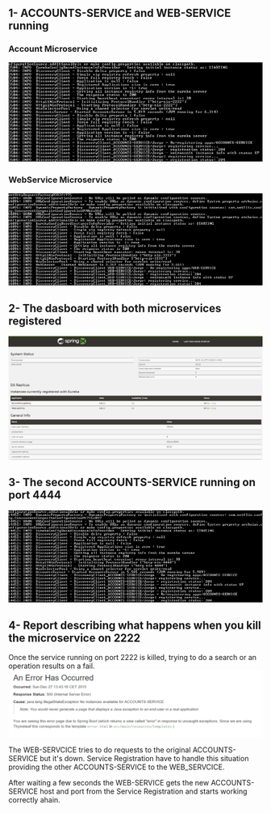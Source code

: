 ## 1- ACCOUNTS-SERVICE and WEB-SERVICE running
### Account Microservice
![](https://github.com/jorcox/Laboratory-6-microservices/blob/master/screenshot_port_2222.png)
### WebService Microservice
![](https://github.com/jorcox/Laboratory-6-microservices/blob/master/screenshot_port_3333.png)

## 2- The dasboard with both microservices registered
![](https://github.com/jorcox/Laboratory-6-microservices/blob/master/screenshot_dashboard.png)

## 3- The second ACCOUNTS-SERVICE running on port 4444
![](https://github.com/jorcox/Laboratory-6-microservices/blob/master/screenshot_port_4444.png)

## 4- Report describing what happens when you kill the microservice on 2222
Once the service running on port 2222 is killed, trying to do a search or an operation results on a fail.
![](https://github.com/jorcox/Laboratory-6-microservices/blob/master/error_report.png)

The WEB-SERVCICE tries to do requests to the original ACCOUNTS-SERVICE but it's down. Service Registration have to handle this situation providing the other ACCOUNTS-SERVICE to the WEB_SERVCICE.

After waiting a few seconds the WEB-SERVICE gets the new ACCOUNTS-SERVICE host and port from the Service Registration and starts working correctly ahain.

